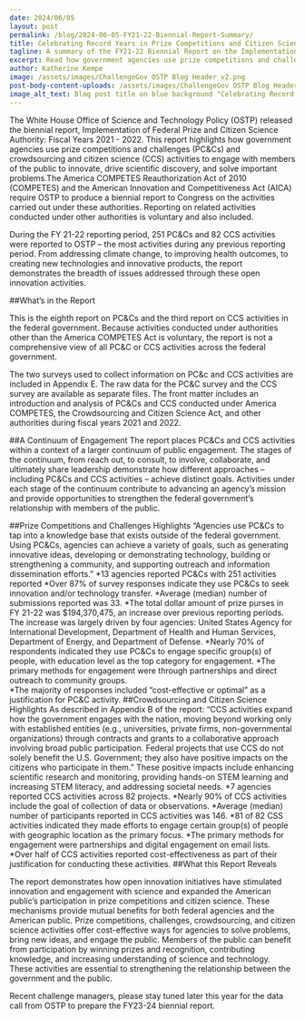```yaml
---
date: 2024/06/05
layout: post
permalink: /blog/2024-06-05-FY21-22-Biennial-Report-Summary/
title: Celebrating Record Years in Prize Competitions and Citizen Science 
tagline: A summary of the FY21-22 Biennial Report on the Implementation of Federal Prize and Citizen Science Authority
excerpt: Read how government agencies use prize competitions and challenges (PC&Cs) and crowdsourcing and citizen science (CCS) activities to engage with members of the public to innovate, drive scientific discovery, and solve important problems.
author: Katherine Kempe
image: /assets/images/ChallengeGov OSTP Blog Header v2.png
post-body-content-uploads: /assets/images/ChallengeGov OSTP Blog Header v2.png
image_alt_text: Blog post title on blue background "Celebrating Record Years in Prize Competitions and Citizen Science"
---
```


<p>The White House Office of Science and Technology Policy (OSTP) released the biennial report, Implementation of Federal Prize and Citizen Science Authority: Fiscal Years 2021 - 2022. This report highlights how government agencies use prize competitions and challenges (PC&Cs) and crowdsourcing and citizen science (CCS) activities to engage with members of the public to innovate, drive scientific discovery, and solve important problems.The America COMPETES Reauthorization Act of 2010 (COMPETES) and the American Innovation and Competitiveness Act (AICA) require OSTP to produce a biennial report to Congress on the activities carried out under these authorities. Reporting on related activities conducted under other authorities is voluntary and also included.</p>
<p>During the FY 21-22 reporting period, 251 PC&Cs and 82 CCS activities were reported to OSTP – the most activities during any previous reporting period. From addressing climate change, to improving health outcomes, to creating new technologies and innovative products, the report demonstrates the breadth of issues addressed through these open innovation activities.</p> 
##What’s in the Report
<p>This is the eighth report on PC&Cs and the third report on CCS activities in the federal government. Because activities conducted under authorities other than the America COMPETES Act is voluntary, the report is not a comprehensive view of all PC&C or CCS activities across the federal government.</p>
<p>The two surveys used to collect information on PC&c and CCS activities are included in Appendix E. The raw data for the PC&C survey and the CCS survey are available as separate files. The front matter includes an introduction and analysis of PC&Cs and CCS conducted under America COMPETES, the Crowdsourcing and Citizen Science Act, and other authorities during fiscal years 2021 and 2022.</p> 
##A Continuum of Engagement
The report places PC&Cs and CCS activities within a context of a larger continuum of public engagement. The stages of the continuum, from reach out, to consult, to involve, collaborate, and ultimately share leadership demonstrate how different approaches – including PC&Cs and CCS activities – achieve distinct goals. Activities under each stage of the continuum contribute to advancing an agency’s mission and provide opportunities to strengthen the federal government’s relationship with members of the public. 

##Prize Competitions and Challenges Highlights
“Agencies use PC&Cs to tap into a knowledge base that exists outside of the federal government. Using PC&Cs, agencies can achieve a variety of goals, such as generating  innovative ideas, developing or demonstrating technology, building or strengthening a community, and supporting outreach and information dissemination efforts.”
*13 agencies reported PC&Cs with 251 activities reported
*Over 87% of survey responses indicate they use PC&Cs to seek innovation and/or technology transfer.
*Average (median) number of submissions reported was 33.
*The total dollar amount of prize purses in FY 21-22 was $194,370,475, an increase over previous reporting periods. The increase was largely driven by four agencies: United States Agency for International Development, Department of Health and Human Services, Department of Energy, and Department of Defense.
*Nearly 70% of respondents indicated they use PC&Cs to engage specific group(s) of people, with education level as the top category for engagement.
*The primary methods for engagement were through partnerships and direct outreach to community groups.  
*The majority of responses included “cost-effective or optimal” as a justification for PC&C activity.
##Crowdsourcing and Citizen Science Highlights
As described in Appendix B of the report: “CCS activities expand how the government engages with the nation, moving beyond working only with established entities (e.g., universities, private firms, non-governmental organizations) through contracts and grants to a collaborative approach involving broad public participation. Federal projects that use CCS do not solely benefit the U.S. Government; they also have positive impacts on the citizens who participate in them.” These positive impacts include enhancing scientific research and monitoring, providing hands-on STEM learning and increasing STEM literacy, and addressing societal needs.
*7 agencies reported CCS activities across 82 projects.
*Nearly 90% of CCS activities include the goal of collection of data or observations.
*Average (median) number of participants reported in CCS activities was 146.
*81 of 82 CSS activities indicated they made efforts to engage certain group(s) of people with geographic location as the primary focus.
*The primary methods for engagement were partnerships and digital engagement on email lists.
*Over half of CCS activities reported cost-effectiveness as part of their justification for conducting these activities.
##What this Report Reveals
<p>The report demonstrates how open innovation initiatives have stimulated innovation and engagement with science and expanded the American public’s participation in prize competitions and citizen science. These mechanisms provide mutual benefits for both federal agencies and the American public. Prize competitions, challenges, crowdsourcing, and citizen science activities offer cost-effective ways for agencies to solve problems, bring new ideas, and engage the public. Members of the public can benefit from participation by winning prizes and recognition, contributing knowledge, and increasing understanding of science and technology. These activities are essential to strengthening the relationship between the government and the public. </p>
<p>Recent challenge managers, please stay tuned later this year for the data call from OSTP to prepare the FY23-24 biennial report. </p>
